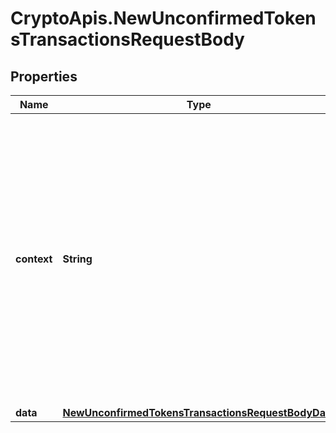 # CryptoApis.NewUnconfirmedTokensTransactionsRequestBody

## Properties

Name | Type | Description | Notes
------------ | ------------- | ------------- | -------------
**context** | **String** | In batch situations the user can use the context to correlate responses with requests. This property is present regardless of whether the response was successful or returned as an error. &#x60;context&#x60; is specified by the user. | [optional] 
**data** | [**NewUnconfirmedTokensTransactionsRequestBodyData**](NewUnconfirmedTokensTransactionsRequestBodyData.md) |  | 


